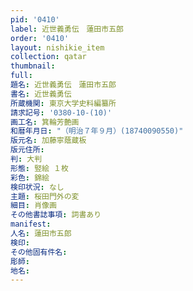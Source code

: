 ```yaml
---
pid: '0410'
label: 近世義勇伝　蓮田市五郎
order: '0410'
layout: nishikie_item
collection: qatar
thumbnail: 
full: 
題名: 近世義勇伝　蓮田市五郎
書名: 近世義勇伝
所蔵機関: 東京大学史料編纂所
請求記号: '0380-10-(10)'
画工名: 箕輪芳艶画
和暦年月日: "（明治７年９月）(18740090550)"
版元名: 加藤寧蔭蔵板
版元住所: 
判: 大判
形態: 竪絵 １枚
彩色: 錦絵
検印状況: なし
主題: 桜田門外の変
細目: 肖像画
その他書誌事項: 詞書あり
manifest: 
人名: 蓮田市五郎
検印: 
その他固有件名: 
彫師: 
地名: 
---
```

